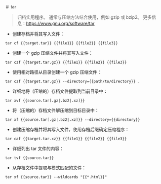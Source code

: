 ＃ tar

> 归档实用程序。
> 通常与压缩方法结合使用，例如 gzip 或 bzip2。
> 更多信息：<https://www.gnu.org/software/tar>

- 创建存档并将其写入文件：

`tar cf {{target.tar}} {{file1}} {{file2}} {{file3}}`

- 创建一个 gzip 压缩文件并将其写入文件：

`tar czf {{target.tar.gz}} {{file1}} {{file2}} {{file3}}`

- 使用相对路径从目录创建一个 gzip 压缩文件：

`tar czf {{target.tar.gz}} --directory={{path/to/directory}} .`

- 详细地将（压缩的）存档文件提取到当前目录中：

`tar xvf {{source.tar[.gz|.bz2|.xz]}}`

- 将（压缩的）存档文件解压缩到目标目录中：

`tar xf {{source.tar[.gz|.bz2|.xz]}} --directory={{directory}}`

- 创建压缩存档并将其写入文件，使用存档后缀确定压缩程序：

`tar caf {{target.tar.xz}} {{file1}} {{file2}} {{file3}}`

- 详细列出 tar 文件的内容：

`tar tvf {{source.tar}}`

- 从存档文件中提取与模式匹配的文件：

`tar xf {{source.tar}} --wildcards "{{*.html}}"`
